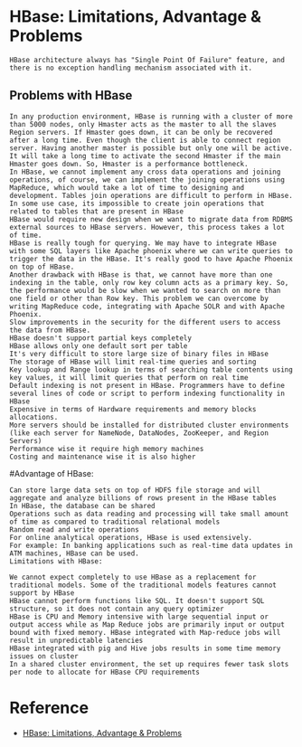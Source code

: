 # HBase: Limitations, Advantage & Problems
	
	HBase architecture always has "Single Point Of Failure" feature, and there is no exception handling mechanism associated with it.

## Problems with HBase

	In any production environment, HBase is running with a cluster of more than 5000 nodes, only Hmaster acts as the master to all the slaves Region servers. If Hmaster goes down, it can be only be recovered after a long time. Even though the client is able to connect region server. Having another master is possible but only one will be active. It will take a long time to activate the second Hmaster if the main Hmaster goes down. So, Hmaster is a performance bottleneck.
	In HBase, we cannot implement any cross data operations and joining operations, of course, we can implement the joining operations using MapReduce, which would take a lot of time to designing and development. Tables join operations are difficult to perform in HBase. In some use case, its impossible to create join operations that related to tables that are present in HBase
	HBase would require new design when we want to migrate data from RDBMS external sources to HBase servers. However, this process takes a lot of time.
	HBase is really tough for querying. We may have to integrate HBase with some SQL layers like Apache phoenix where we can write queries to trigger the data in the HBase. It's really good to have Apache Phoenix on top of HBase.
	Another drawback with HBase is that, we cannot have more than one indexing in the table, only row key column acts as a primary key. So, the performance would be slow when we wanted to search on more than one field or other than Row key. This problem we can overcome by writing MapReduce code, integrating with Apache SOLR and with Apache Phoenix.
	Slow improvements in the security for the different users to access the data from HBase.
	HBase doesn't support partial keys completely
	HBase allows only one default sort per table
	It's very difficult to store large size of binary files in HBase
	The storage of HBase will limit real-time queries and sorting
	Key lookup and Range lookup in terms of searching table contents using key values, it will limit queries that perform on real time
	Default indexing is not present in HBase. Programmers have to define several lines of code or script to perform indexing functionality in HBase
	Expensive in terms of Hardware requirements and memory blocks allocations.
	More servers should be installed for distributed cluster environments (like each server for NameNode, DataNodes, ZooKeeper, and Region Servers)
	Performance wise it require high memory machines
	Costing and maintenance wise it is also higher
	
#Advantage of HBase:

	Can store large data sets on top of HDFS file storage and will aggregate and analyze billions of rows present in the HBase tables
	In HBase, the database can be shared
	Operations such as data reading and processing will take small amount of time as compared to traditional relational models
	Random read and write operations
	For online analytical operations, HBase is used extensively.
	For example: In banking applications such as real-time data updates in ATM machines, HBase can be used.
	Limitations with HBase:

	We cannot expect completely to use HBase as a replacement for traditional models. Some of the traditional models features cannot support by HBase
	HBase cannot perform functions like SQL. It doesn't support SQL structure, so it does not contain any query optimizer
	HBase is CPU and Memory intensive with large sequential input or output access while as Map Reduce jobs are primarily input or output bound with fixed memory. HBase integrated with Map-reduce jobs will result in unpredictable latencies
	HBase integrated with pig and Hive jobs results in some time memory issues on cluster
	In a shared cluster environment, the set up requires fewer task slots per node to allocate for HBase CPU requirements

# Reference

  - [ HBase: Limitations, Advantage & Problems](https://www.guru99.com/hbase-limitations-advantage-problems.html)